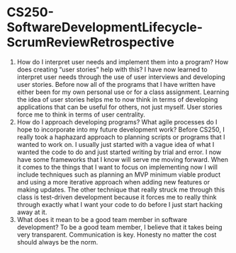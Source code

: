 # CS250-SoftwareDevelopmentLifecycle-ScrumReviewRetrospective

1. How do I interpret user needs and implement them into a program? How does creating “user stories” help with this?
   I have now learned to interpret user needs through the use of user interviews and developing user stories. Before now all
   of the programs that I have written have either been for my own personal use or for a class assignment. Learning the idea
   of user stories helps me to now think in terms of developing applications that can be useful for others, not just myself.
   User stories force me to think in terms of user centrality. 
2. How do I approach developing programs? What agile processes do I hope to incorporate into my future development work?
   Before CS250, I really took a haphazard approach to planning scripts or programs that I wanted to work on. I usually just
   started with a vague idea of what I wanted the code to do and just started writing by trial and error. I now have some frameworks
   that I know will serve me moving forward. When it comes to the things that I want to focus on implementing now I will include techniques
   such as planning an MVP minimum viable product and using a more iterative approach when adding new features or making updates. The other
   technique that really struck me through this class is test-driven development because it forces me to really think through exactly
   what I want your code to do before I just start hacking away at it.
3. What does it mean to be a good team member in software development?
   To be a good team member, I believe that it takes being very transparent. Communication is key. Honesty no matter the cost should always be
   the norm.
   
